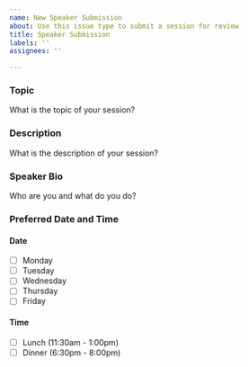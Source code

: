 ```yaml
---
name: New Speaker Submission
about: Use this issue type to submit a session for review
title: Speaker Submission
labels: ''
assignees: ''

---
```


### Topic
What is the topic of your session?



### Description
What is the description of your session?



### Speaker Bio
Who are you and what do you do?


### Preferred Date and Time
#### Date
- [ ] Monday
- [ ] Tuesday
- [ ] Wednesday
- [ ] Thursday
- [ ] Friday

#### Time
- [ ] Lunch (11:30am - 1:00pm)
- [ ] Dinner (6:30pm - 8:00pm)
